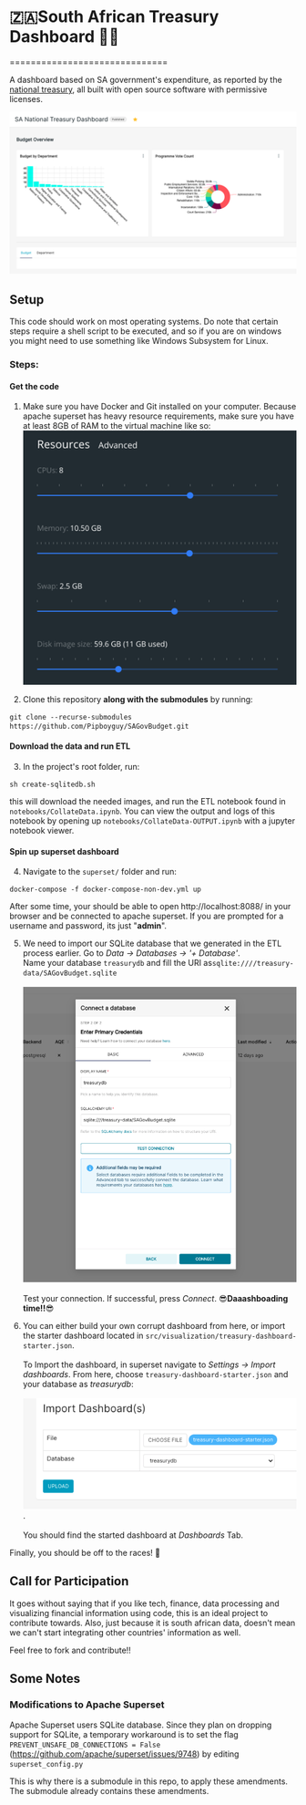# 🇿🇦South African Treasury Dashboard 💸🔥
==============================


A dashboard based on SA government's expenditure, as reported by the [national treasury](http://www.treasury.gov.za/statistics/Quarterly%20spending%20data/2020/), all built with open source software with permissive licenses.

![dashboard-pic](assets/dashboard-pic.png?raw=true)

## Setup

This code should work on most operating systems. Do note that certain steps require a shell script to be executed, and so if you are on windows you might need to use something like Windows Subsystem for Linux.

### Steps:
#### Get the code
1. Make sure you have Docker and Git installed on your computer. Because apache superset has heavy resource requirements, make sure you have at least 8GB of RAM to the virtual machine like so:<br><bt>![ =100x20](assets/docker-resources.png?raw=true)

3. Clone this repository **along with the submodules** by running:
```shell
git clone --recurse-submodules https://github.com/Pipboyguy/SAGovBudget.git
```

#### Download the data and run ETL
3. In the project's root folder, run:
```shell
sh create-sqlitedb.sh
```
this will download the needed images, and run the ETL notebook found in `notebooks/CollateData.ipynb`. You can view the output and logs of this notebook by opening up `notebooks/CollateData-OUTPUT.ipynb` with a jupyter notebook viewer.

#### Spin up superset dashboard
4. Navigate to the `superset/` folder and run:
```shell
docker-compose -f docker-compose-non-dev.yml up
```
After some time, your should be able to open http://localhost:8088/ in your browser and be connected to apache superset. If you are prompted for a username and password, its just "**admin**".

5. We need to import our SQLite database that we generated in the ETL process earlier.
Go to  *Data -> Databases -> '+ Database'*. <br>Name your database `treasurydb` and fill the URI as`sqlite:////treasury-data/SAGovBudget.sqlite`<br><br>![connet-to-db-pic](assets/howto-connect-to-db.png?raw=true)
<br><br>Test your connection. If successful, press *Connect*.
:sunglasses:**Daaashboading time!!**:sunglasses:

6. You can either build your own corrupt dashboard from here, or import the starter dashboard located in `src/visualization/treasury-dashboard-starter.json`.<br><br>To Import the dashboard, in superset navigate to *Settings -> Import dashboards*. From here, choose `treasury-dashboard-starter.json` and your database as *treasurydb*:<br><br>![import-dashboard](assets/import-dashboard-pic.png?raw=true).<br><br>You should find the started dashboard at *Dashboards* Tab.

Finally, you should be off to the races! :horse:

## Call for Participation

It goes without saying that if you like tech, finance, data processing and visualizing financial information using code, this is an ideal project to contribute towards. Also, just because it is south african data, doesn't mean we can't start integrating other countries' information as well.

Feel free to fork and contribute!!

## Some Notes

### Modifications to Apache Superset
Apache Superset users SQLite database. Since they plan on dropping support for SQLite, a temporary workaround is to set the flag `PREVENT_UNSAFE_DB_CONNECTIONS = False` (https://github.com/apache/superset/issues/9748) by editing `superset_config.py`



This is why there is a submodule in this repo, to apply these amendments. The submodule already contains
these amendments.
